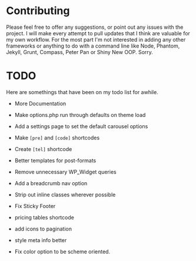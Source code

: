 # Contributing

Please feel free to offer any suggestions, or point out any issues with the project. I will make every attempt to pull updates that I think are valuable for my own workflow. For the most part I'm not interested in adding any other frameworks or anything to do with a command line like Node, Phantom, Jekyll, Grunt, Compass, Peter Pan or Shiny New OOP. Sorry.


# TODO
Here are somethings that have been on my todo list for awhile.

* More Documentation

* Make options.php run through defaults on theme load

* Add a settings page to set the default carousel options

* Make `[pre]` and `[code]` shortcodes

* Create `[tel]` shortcode

* Better templates for post-formats

* Remove unnecessary WP_Widget queries

* Add a breadcrumb nav option

* Strip out inline classes wherever possible

* Fix Sticky Footer

* pricing tables shortcode

* add icons to pagination

* style meta info better

* Fix color option to be scheme oriented.